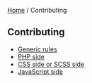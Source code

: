 [Home](../README.md) / Contributing

## Contributing

- [Generic rules](contributing/generic.md) 
- [PHP side](contributing/php.md)
- [CSS side or SCSS side](contributing/css.md)
- [JavaScript side](contributing/js.md)
